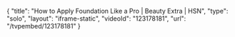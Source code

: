 {
    "title": "How to Apply Foundation Like a Pro | Beauty Extra | HSN",
    "type": "solo",
    "layout": "iframe-static",
    "videoId": "123178181",
    "url": "\/tvpembed\/123178181"
}